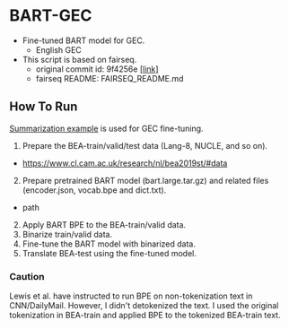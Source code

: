 # BART-GEC
- Fine-tuned BART model for GEC.
  - English GEC
- This script is based on fairseq.
  - original commit id: 9f4256e [[link]](https://github.com/pytorch/fairseq/tree/9f4256edf60554afbcaadfa114525978c141f2bd)
  - fairseq README: FAIRSEQ_README.md

## How To Run
[Summarization example]() is used for GEC fine-tuning.

1. Prepare the BEA-train/valid/test data (Lang-8, NUCLE, and so on).
  - https://www.cl.cam.ac.uk/research/nl/bea2019st/#data
2. Prepare pretrained BART model (bart.large.tar.gz) and related files (encoder.json, vocab.bpe and dict.txt).
  - path
2. Apply BART BPE to the BEA-train/valid data.
3. Binarize train/valid data.
4. Fine-tune the BART model with binarized data.
5. Translate BEA-test using the fine-tuned model.

### Caution
Lewis et al. have instructed to run BPE on non-tokenization text in CNN/DailyMail.
However, I didn't detokenized the text.
I used the original tokenization in BEA-train and applied BPE to the tokenized BEA-train text.

